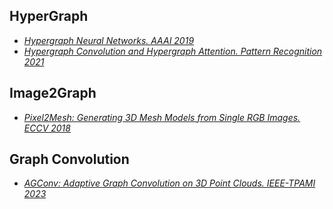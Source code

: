 ## HyperGraph
- [*Hypergraph Neural Networks. AAAI 2019*](https://arxiv.org/abs/1809.09401)
- [*Hypergraph Convolution and Hypergraph Attention. Pattern Recognition 2021*](https://arxiv.org/abs/1901.08150)

## Image2Graph
- [*Pixel2Mesh: Generating 3D Mesh Models from Single RGB Images. ECCV 2018*](https://arxiv.org/abs/1804.01654)

## Graph Convolution
- [*AGConv: Adaptive Graph Convolution on 3D Point Clouds. IEEE-TPAMI 2023*](https://arxiv.org/abs/2206.04665)